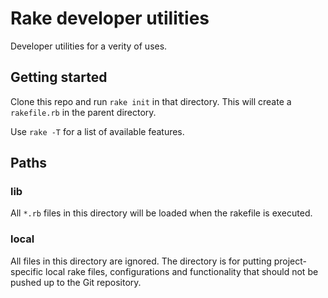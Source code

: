 # Rake developer utilities

Developer utilities for a verity of uses.

## Getting started

Clone this repo and run ```rake init``` in that directory.  This will create a 
```rakefile.rb``` in the parent directory.

Use ```rake -T``` for a list of available features.

## Paths

### lib

All ```*.rb``` files in this directory will be loaded when the rakefile is executed.

### local

All files in this directory are ignored.  The directory is for putting 
project-specific local rake files, configurations and functionality that should 
not be pushed up to the Git repository.
